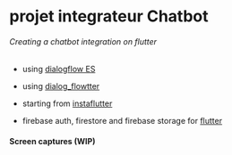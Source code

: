 # projet integrateur Chatbot

###### Creating a chatbot integration on flutter 
- using [dialogflow ES](https://cloud.google.com/dialogflow/es/docs)
- using [dialog_flowtter](https://github.com/Deimos-Applications/dialog_flowtter)

- starting from [instaflutter](https://github.com/instaflutter/flutter-login-screen-firebase-auth-facebook-login)

- firebase auth, firestore and firebase storage for [flutter](https://firebase.google.com/docs/flutter/setup) 
#### Screen captures (WIP)

